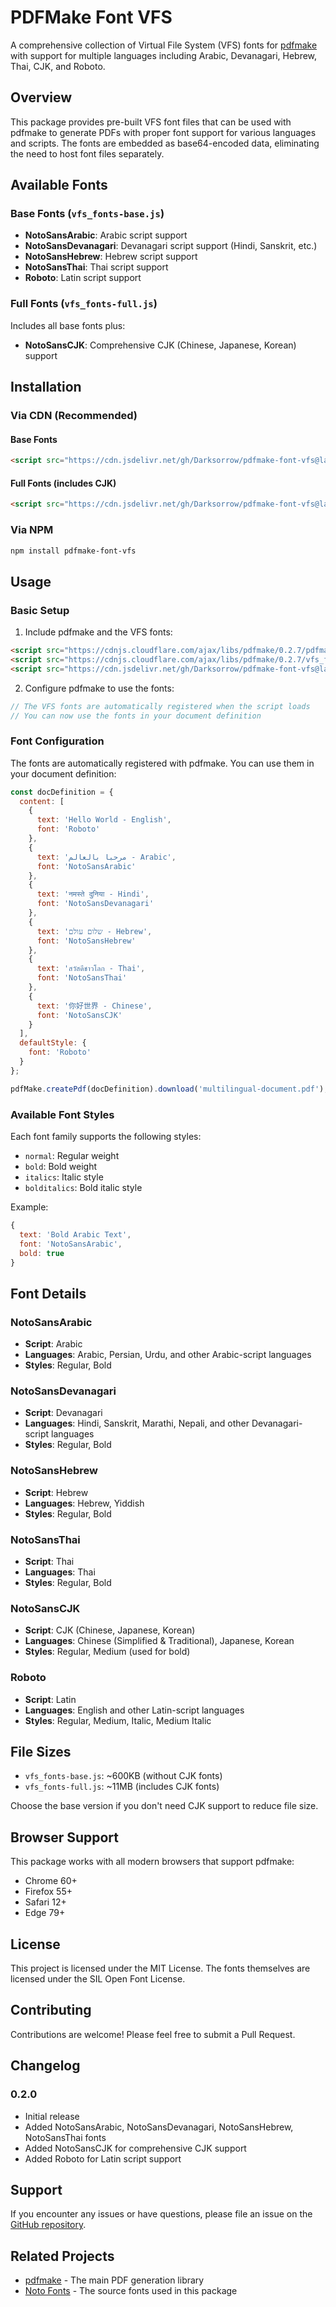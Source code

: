 # PDFMake Font VFS

A comprehensive collection of Virtual File System (VFS) fonts for [pdfmake](https://github.com/bpampuch/pdfmake) with support for multiple languages including Arabic, Devanagari, Hebrew, Thai, CJK, and Roboto.

## Overview

This package provides pre-built VFS font files that can be used with pdfmake to generate PDFs with proper font support for various languages and scripts. The fonts are embedded as base64-encoded data, eliminating the need to host font files separately.

## Available Fonts

### Base Fonts (`vfs_fonts-base.js`)
- **NotoSansArabic**: Arabic script support
- **NotoSansDevanagari**: Devanagari script support (Hindi, Sanskrit, etc.)
- **NotoSansHebrew**: Hebrew script support
- **NotoSansThai**: Thai script support
- **Roboto**: Latin script support

### Full Fonts (`vfs_fonts-full.js`)
Includes all base fonts plus:
- **NotoSansCJK**: Comprehensive CJK (Chinese, Japanese, Korean) support

## Installation

### Via CDN (Recommended)

#### Base Fonts
```html
<script src="https://cdn.jsdelivr.net/gh/Darksorrow/pdfmake-font-vfs@latest/vfs_fonts-base.js"></script>
```

#### Full Fonts (includes CJK)
```html
<script src="https://cdn.jsdelivr.net/gh/Darksorrow/pdfmake-font-vfs@latest/vfs_fonts-full.js"></script>
```

### Via NPM
```bash
npm install pdfmake-font-vfs
```

## Usage

### Basic Setup

1. Include pdfmake and the VFS fonts:
```html
<script src="https://cdnjs.cloudflare.com/ajax/libs/pdfmake/0.2.7/pdfmake.min.js"></script>
<script src="https://cdnjs.cloudflare.com/ajax/libs/pdfmake/0.2.7/vfs_fonts.js"></script>
<script src="https://cdn.jsdelivr.net/gh/Darksorrow/pdfmake-font-vfs@latest/vfs_fonts-base.js"></script>
```

2. Configure pdfmake to use the fonts:
```javascript
// The VFS fonts are automatically registered when the script loads
// You can now use the fonts in your document definition
```

### Font Configuration

The fonts are automatically registered with pdfmake. You can use them in your document definition:

```javascript
const docDefinition = {
  content: [
    {
      text: 'Hello World - English',
      font: 'Roboto'
    },
    {
      text: 'مرحبا بالعالم - Arabic',
      font: 'NotoSansArabic'
    },
    {
      text: 'नमस्ते दुनिया - Hindi',
      font: 'NotoSansDevanagari'
    },
    {
      text: 'שלום עולם - Hebrew',
      font: 'NotoSansHebrew'
    },
    {
      text: 'สวัสดีชาวโลก - Thai',
      font: 'NotoSansThai'
    },
    {
      text: '你好世界 - Chinese',
      font: 'NotoSansCJK'
    }
  ],
  defaultStyle: {
    font: 'Roboto'
  }
};

pdfMake.createPdf(docDefinition).download('multilingual-document.pdf');
```

### Available Font Styles

Each font family supports the following styles:
- `normal`: Regular weight
- `bold`: Bold weight
- `italics`: Italic style
- `bolditalics`: Bold italic style

Example:
```javascript
{
  text: 'Bold Arabic Text',
  font: 'NotoSansArabic',
  bold: true
}
```

## Font Details

### NotoSansArabic
- **Script**: Arabic
- **Languages**: Arabic, Persian, Urdu, and other Arabic-script languages
- **Styles**: Regular, Bold

### NotoSansDevanagari
- **Script**: Devanagari
- **Languages**: Hindi, Sanskrit, Marathi, Nepali, and other Devanagari-script languages
- **Styles**: Regular, Bold

### NotoSansHebrew
- **Script**: Hebrew
- **Languages**: Hebrew, Yiddish
- **Styles**: Regular, Bold

### NotoSansThai
- **Script**: Thai
- **Languages**: Thai
- **Styles**: Regular, Bold

### NotoSansCJK
- **Script**: CJK (Chinese, Japanese, Korean)
- **Languages**: Chinese (Simplified & Traditional), Japanese, Korean
- **Styles**: Regular, Medium (used for bold)

### Roboto
- **Script**: Latin
- **Languages**: English and other Latin-script languages
- **Styles**: Regular, Medium, Italic, Medium Italic

## File Sizes

- `vfs_fonts-base.js`: ~600KB (without CJK fonts)
- `vfs_fonts-full.js`: ~11MB (includes CJK fonts)

Choose the base version if you don't need CJK support to reduce file size.

## Browser Support

This package works with all modern browsers that support pdfmake:
- Chrome 60+
- Firefox 55+
- Safari 12+
- Edge 79+

## License

This project is licensed under the MIT License. The fonts themselves are licensed under the SIL Open Font License.

## Contributing

Contributions are welcome! Please feel free to submit a Pull Request.

## Changelog

### 0.2.0
- Initial release
- Added NotoSansArabic, NotoSansDevanagari, NotoSansHebrew, NotoSansThai fonts
- Added NotoSansCJK for comprehensive CJK support
- Added Roboto for Latin script support

## Support

If you encounter any issues or have questions, please file an issue on the [GitHub repository](https://github.com/Darksorrow/pdfmake-font-vfs/issues).

## Related Projects

- [pdfmake](https://github.com/bpampuch/pdfmake) - The main PDF generation library
- [Noto Fonts](https://fonts.google.com/noto) - The source fonts used in this package
